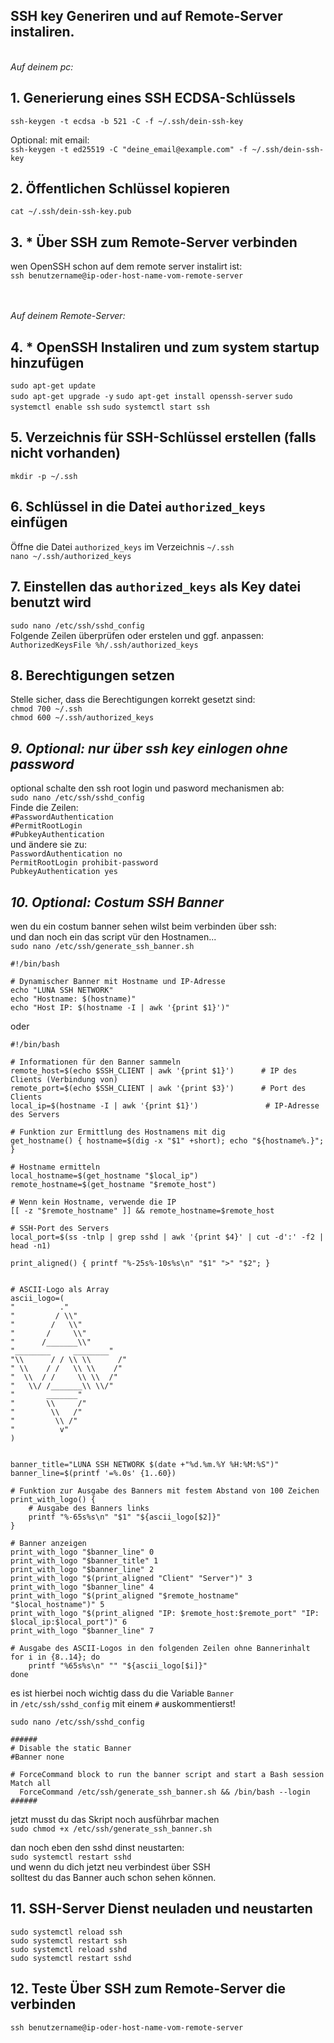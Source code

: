## SSH key Generiren und auf Remote-Server instaliren.
\
_Auf deinem pc:_
## 1. Generierung eines SSH ECDSA-Schlüssels
``ssh-keygen -t ecdsa -b 521 -C -f ~/.ssh/dein-ssh-key``

Optional: mit email:\
``ssh-keygen -t ed25519 -C "deine_email@example.com" -f ~/.ssh/dein-ssh-key``

## 2. Öffentlichen Schlüssel kopieren
``cat ~/.ssh/dein-ssh-key.pub``

## 3. * Über SSH zum Remote-Server verbinden
wen OpenSSH schon auf dem remote server instalirt ist:\
``ssh benutzername@ip-oder-host-name-vom-remote-server``

\
\
_Auf deinem Remote-Server:_
## 4. * OpenSSH Instaliren und zum system startup hinzufügen
``sudo apt-get update``\
``sudo apt-get upgrade -y``
``sudo apt-get install openssh-server``
``sudo systemctl enable ssh``
``sudo systemctl start ssh``

## 5. Verzeichnis für SSH-Schlüssel erstellen (falls nicht vorhanden)
``mkdir -p ~/.ssh``

## 6. Schlüssel in die Datei ``authorized_keys`` einfügen
Öffne die Datei ``authorized_keys`` im Verzeichnis ``~/.ssh``\
``nano ~/.ssh/authorized_keys``

## 7. Einstellen das ``authorized_keys`` als Key datei benutzt wird
``sudo nano /etc/ssh/sshd_config`` \
Folgende Zeilen überprüfen oder erstelen und ggf. anpassen: \
``AuthorizedKeysFile %h/.ssh/authorized_keys``

## 8. Berechtigungen setzen
Stelle sicher, dass die Berechtigungen korrekt gesetzt sind:\
``chmod 700 ~/.ssh``\
``chmod 600 ~/.ssh/authorized_keys``

## _9. Optional: nur über ssh key einlogen ohne password_
optional schalte den ssh root login und pasword mechanismen ab: \
``sudo nano /etc/ssh/sshd_config`` \
Finde die Zeilen: \
``#PasswordAuthentication``\
``#PermitRootLogin`` \
``#PubkeyAuthentication`` \
 und ändere sie zu: \
``PasswordAuthentication no`` \
``PermitRootLogin prohibit-password`` \
``PubkeyAuthentication yes``

## _10. Optional: Costum SSH Banner_
wen du ein costum banner sehen wilst beim verbinden über ssh: \
und dan noch ein das script vür den Hostnamen... \
``sudo nano /etc/ssh/generate_ssh_banner.sh``
```
#!/bin/bash

# Dynamischer Banner mit Hostname und IP-Adresse
echo "LUNA SSH NETWORK"
echo "Hostname: $(hostname)"
echo "Host IP: $(hostname -I | awk '{print $1}')"
```
oder
```
#!/bin/bash

# Informationen für den Banner sammeln
remote_host=$(echo $SSH_CLIENT | awk '{print $1}')      # IP des Clients (Verbindung von)
remote_port=$(echo $SSH_CLIENT | awk '{print $3}')      # Port des Clients
local_ip=$(hostname -I | awk '{print $1}')               # IP-Adresse des Servers

# Funktion zur Ermittlung des Hostnamens mit dig
get_hostname() { hostname=$(dig -x "$1" +short); echo "${hostname%.}"; }

# Hostname ermitteln
local_hostname=$(get_hostname "$local_ip")
remote_hostname=$(get_hostname "$remote_host")

# Wenn kein Hostname, verwende die IP
[[ -z "$remote_hostname" ]] && remote_hostname=$remote_host

# SSH-Port des Servers
local_port=$(ss -tnlp | grep sshd | awk '{print $4}' | cut -d':' -f2 | head -n1)

print_aligned() { printf "%-25s%-10s%s\n" "$1" ">" "$2"; }


# ASCII-Logo als Array
ascii_logo=(
"          ."
"         / \\"
"        /   \\"
"       /     \\"
"      /_______\\"
"________     ________"
"\\      / / \\ \\      /"
" \\    / /   \\ \\    /"
"  \\  / /     \\ \\  /"
"   \\/ /_______\\ \\/"
"       _______"
"       \\     /"
"        \\   /"
"         \\ /"
"          v"
)


banner_title="LUNA SSH NETWORK $(date +"%d.%m.%Y %H:%M:%S")"
banner_line=$(printf '=%.0s' {1..60})

# Funktion zur Ausgabe des Banners mit festem Abstand von 100 Zeichen
print_with_logo() {
    # Ausgabe des Banners links
    printf "%-65s%s\n" "$1" "${ascii_logo[$2]}"
}

# Banner anzeigen
print_with_logo "$banner_line" 0
print_with_logo "$banner_title" 1
print_with_logo "$banner_line" 2
print_with_logo "$(print_aligned "Client" "Server")" 3
print_with_logo "$banner_line" 4
print_with_logo "$(print_aligned "$remote_hostname" "$local_hostname")" 5
print_with_logo "$(print_aligned "IP: $remote_host:$remote_port" "IP: $local_ip:$local_port")" 6
print_with_logo "$banner_line" 7

# Ausgabe des ASCII-Logos in den folgenden Zeilen ohne Bannerinhalt
for i in {8..14}; do
    printf "%65s%s\n" "" "${ascii_logo[$i]}"
done
```

es ist hierbei noch wichtig dass du die Variable ``Banner`` \
in ``/etc/ssh/sshd_config`` mit einem ``#`` auskommentierst!

``sudo nano /etc/ssh/sshd_config``
```
######
# Disable the static Banner
#Banner none

# ForceCommand block to run the banner script and start a Bash session
Match all
  ForceCommand /etc/ssh/generate_ssh_banner.sh && /bin/bash --login
######
```
jetzt musst du das Skript noch ausführbar machen \
``sudo chmod +x /etc/ssh/generate_ssh_banner.sh``

dan noch eben den sshd dinst neustarten: \
``sudo systemctl restart sshd`` \
und wenn du dich jetzt neu verbindest über SSH \
solltest du das Banner auch schon sehen können.

## 11. SSH-Server Dienst neuladen und neustarten
``sudo systemctl reload ssh`` \
``sudo systemctl restart ssh`` \
``sudo systemctl reload sshd`` \
``sudo systemctl restart sshd``
## 12. Teste Über SSH zum Remote-Server die verbinden
``ssh benutzername@ip-oder-host-name-vom-remote-server``
